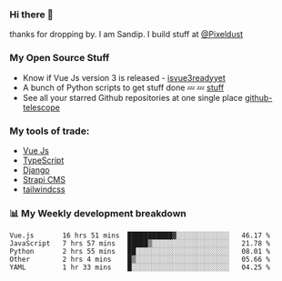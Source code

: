 ### Hi there 👋

thanks for dropping by.
I am Sandip. I build stuff at [@Pixeldust](github.com/pixeldust-in/)

###  **My Open Source Stuff**

 - Know if Vue Js version 3 is released -  [isvue3readyyet](https://github.com/sandiprb/isvue3readyyet)
 - A bunch of Python scripts to get stuff done 💤 💤 [stuff](https://github.com/sandiprb/stuff)
 - See all your starred Github repositories at one single place [github-telescope](https://github.com/sandiprb/github-telescope)



###  **My tools of trade:**
 - [Vue Js](https://github.com/vuejs/vue/)
 - [TypeScript](https://github.com/microsoft/TypeScript)
 - [Django](github.com/django/django)
 - [Strapi CMS](github.com/strapi/strapi)
 - [tailwindcss](https://github.com/tailwindlabs/tailwindcss)


###  📊 **My Weekly development breakdown**
<!--START_SECTION:waka-->
```text
Vue.js       16 hrs 51 mins  ███████████▓░░░░░░░░░░░░░   46.17 % 
JavaScript   7 hrs 57 mins   █████▒░░░░░░░░░░░░░░░░░░░   21.78 % 
Python       2 hrs 55 mins   ██░░░░░░░░░░░░░░░░░░░░░░░   08.01 % 
Other        2 hrs 4 mins    █▒░░░░░░░░░░░░░░░░░░░░░░░   05.66 % 
YAML         1 hr 33 mins    █░░░░░░░░░░░░░░░░░░░░░░░░   04.25 % 
```
<!--END_SECTION:waka-->
